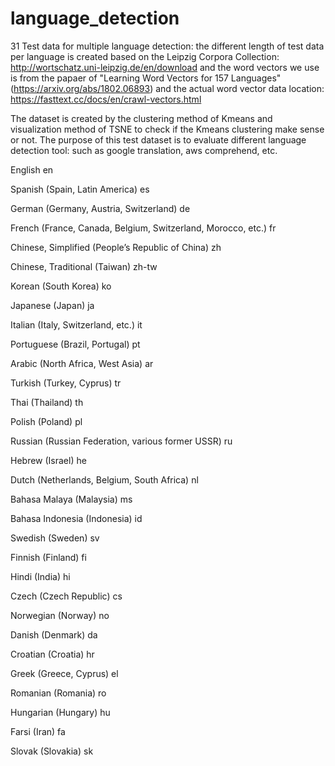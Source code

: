# language_detection
31 Test data for multiple language detection: the different length of test data per language is created based on the Leipzig Corpora Collection: http://wortschatz.uni-leipzig.de/en/download and the word vectors we use is from the papaer of "Learning Word Vectors for 157 Languages"(https://arxiv.org/abs/1802.06893) and the actual word vector data location: https://fasttext.cc/docs/en/crawl-vectors.html

The dataset is created by the clustering method of Kmeans and visualization method of TSNE to check if the Kmeans clustering make sense or not. The purpose of this test dataset is to evaluate different language detection tool: such as google translation, aws comprehend, etc.

English                                                              en

Spanish (Spain, Latin America)                                       es

German (Germany, Austria, Switzerland)                               de

French (France, Canada, Belgium, Switzerland, Morocco, etc.)         fr

Chinese, Simplified (People’s Republic of China)                     zh

Chinese, Traditional (Taiwan)                                        zh-tw

Korean (South Korea)                                                 ko

Japanese (Japan)                                                     ja

Italian (Italy, Switzerland, etc.)                                   it

Portuguese (Brazil, Portugal)                                        pt

Arabic (North Africa, West Asia)                                     ar

Turkish (Turkey, Cyprus)                                             tr

Thai (Thailand)                                                      th

Polish (Poland)                                                      pl

Russian (Russian Federation, various former USSR)                    ru

Hebrew (Israel)                                                      he

Dutch (Netherlands, Belgium, South Africa)                           nl

Bahasa Malaya (Malaysia)                                             ms

Bahasa Indonesia (Indonesia)                                         id

Swedish (Sweden)                                                     sv

Finnish (Finland)                                                    fi

Hindi (India)                                                        hi

Czech (Czech Republic)                                               cs

Norwegian (Norway)                                                   no

Danish (Denmark)                                                     da

Croatian (Croatia)                                                   hr

Greek (Greece, Cyprus)                                               el

Romanian (Romania)                                                   ro

Hungarian (Hungary)                                                  hu

Farsi (Iran)                                                         fa

Slovak (Slovakia)                                                    sk

